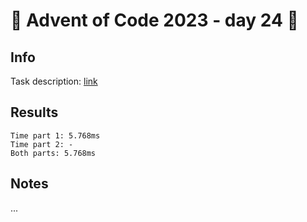 # 🎄 Advent of Code 2023 - day 24 🎄

## Info

Task description: [link](https://adventofcode.com/2023/day/24)

## Results

```
Time part 1: 5.768ms
Time part 2: -
Both parts: 5.768ms
```

## Notes

...